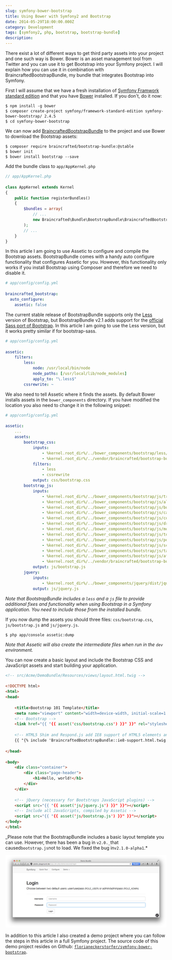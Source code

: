 ```yaml
---
slug: symfony-bower-bootstrap
title: Using Bower with Symfony2 and Bootstrap
date: 2014-05-29T18:00:00.000Z
category: Development
tags: [symfony2, php, bootstrap, bootstrap-bundle]
description:
---
```


There exist a lot of different ways to get third party assets into your project and one such way is Bower. Bower is an asset management tool from Twitter and you can use it to get Bootstrap into your Symfony project. I will explain how you can use it in combination with BraincraftedBootstrapBundle, my bundle that integrates Bootstrap into Symfony.

First I will assume that we have a fresh installation of [Symfony Framwork standard edition](http://symfony.com/download) and that you have [Bower](http://bower.io) installed. If you don't, do it now:

```shell
$ npm install -g bower
$ composer create-project symfony/framework-standard-edition symfony-bower-bootstrap/ 2.4.5
$ cd symfony-bower-bootstrap
```

We can now add [BraincraftedBootstrapBundle](http://bootstrap.braincrafted.com) to the project and use Bower to download the Bootstrap assets:

```shell
$ composer require braincrafted/bootstrap-bundle:@stable
$ bower init
$ bower install bootstrap --save
```

Add the bundle class to `app/AppKernel.php`

```php
// app/AppKernel.php

class AppKernel extends Kernel
{
    public function registerBundles()
    {
        $bundles = array(
            // ...
            new Braincrafted\Bundle\BootstrapBundle\BraincraftedBootstrapBundle(),
        );
        // ...
    }
}
```

In this article I am going to use Assetic to configure and compile the Bootstrap assets. BootstrapBundle comes with a handy auto configure functionality that configures Assetic for you. However, this functionality only works if you install Bootstrap using Composer and therefore we need to disable it.

```yaml
# app/config/config.yml

braincrafted_bootstrap:
  auto_configure:
    assetic: false
```

The current stable release of BootstrapBundle supports only the [Less](http://lesscss.org) version of Bootstrap, but BootstrapBundle v2.1 adds support for the [official Sass port of Bootstrap](https://github.com/twbs/bootstrap-sass). In this article I am going to use the Less version, but it works pretty similar if for bootstrap-sass.

```yaml
# app/config/config.yml

assetic:
    filters:
        less:
            node: /usr/local/bin/node
            node_paths: [/usr/local/lib/node_modules]
            apply_to: "\.less$"
        cssrewrite: ~
```

We also need to tell Assetic where it finds the assets. By default Bower installs assets in the `bower_components` directory. If you have modified the location you also need to change it in the following snippet:

```yaml
# app/config/config.yml

assetic:
    ...
    assets:
        bootstrap_css:
            inputs:
                - %kernel.root_dir%/../bower_components/bootstrap/less/bootstrap.less
                - %kernel.root_dir%/../vendor/braincrafted/bootstrap-bundle/Braincrafted/Bundle/BootstrapBundle/Resources/less/form.less
            filters:
                - less
                - cssrewrite
            output: css/bootstrap.css
        bootstrap_js:
            inputs:
                - %kernel.root_dir%/../bower_components/bootstrap/js/transition.js
                - %kernel.root_dir%/../bower_components/bootstrap/js/alert.js
                - %kernel.root_dir%/../bower_components/bootstrap/js/button.js
                - %kernel.root_dir%/../bower_components/bootstrap/js/carousel.js
                - %kernel.root_dir%/../bower_components/bootstrap/js/collapse.js
                - %kernel.root_dir%/../bower_components/bootstrap/js/dropdown.js
                - %kernel.root_dir%/../bower_components/bootstrap/js/modal.js
                - %kernel.root_dir%/../bower_components/bootstrap/js/tooltip.js
                - %kernel.root_dir%/../bower_components/bootstrap/js/popover.js
                - %kernel.root_dir%/../bower_components/bootstrap/js/scrollspy.js
                - %kernel.root_dir%/../bower_components/bootstrap/js/tab.js
                - %kernel.root_dir%/../bower_components/bootstrap/js/affix.js
                - %kernel.root_dir%/../vendor/braincrafted/bootstrap-bundle/Braincrafted/Bundle/BootstrapBundle/Resources/js/bc-bootstrap-collection.js
            output: js/bootstrap.js
        jquery:
            inputs:
                - %kernel.root_dir%/../bower_components/jquery/dist/jquery.js
            output: js/jquery.js
```

_Note that BootstrapBundle includes a `less` and a `js` file to provide additional fixes and functionality when using Bootstrap in a Symfony application. You need to include those from the installed bundle._

If you now dump the assets you should three files: `css/bootstrap.css`, `js/bootstrap.js` and `js/jquery.js`.

```shell
$ php app/console assetic:dump
```

_Note that Assetic will also create the intermediate files when run in the `dev` environment._

You can now create a basic layout and include the Bootstrap CSS and JavaScript assets and start building your application.

```html
<!-- src/Acme/DemoBundle/Resources/views/layout.html.twig -->

<!DOCTYPE html>
<html>
<head>

    <title>Bootstrap 101 Template</title>
    <meta name="viewport" content="width=device-width, initial-scale=1.0">
    <!-- Bootstrap -->
    <link href="{{ "{{ asset('css/bootstrap.css') }}" }}" rel="stylesheet" media="screen">

    <!-- HTML5 Shim and Respond.js add IE8 support of HTML5 elements and media queries -->
    {{ "{% include 'BraincraftedBootstrapBundle::ie8-support.html.twig' %}" }}

</head>

<body>
    <div class="container">
        <div class="page-header">
            <h1>Hello, world!</h1>
        </div>
    </div>

    <!-- jQuery (necessary for Bootstraps JavaScript plugins) -->
    <script src="{{ "{{ asset('js/jquery.js') }}" }}"></script>
    <!-- Include all JavaScripts, compiled by Assetic -->
    <script src="{{ "{{ asset('js/bootstrap.js') }}" }}"></script>
</body>
</html>
```

_Please note that the BootstrapBundle includes a basic layout template you can use. However, there has been a bug in `v2.0._`that caused`bootstrap.js`not to load. We fixed the bug in`v2.1.0-alpha1`.\*

![Screenshot of Login Form](/content/blog/2014-05-29-symfony-bower-bootstrap/login.png)

In addition to this article I also created a demo project where you can follow the steps in this article in a full Symfony project. The source code of this demo project resides on Github: <code><a href="https://github.com/florianeckerstorfer/symfony-bower-bootstrap">florianeckerstorfer/symfony-bower-bootstrap</a></code>.
